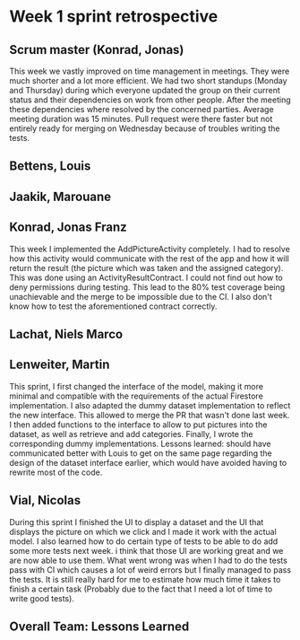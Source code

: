 # Week 1 sprint retrospective

## Scrum master (Konrad, Jonas)
This week we vastly improved on time management in meetings. They were much shorter and a lot more efficient.
We had two short standups (Monday and Thursday) during which everyone updated the group on their current status and their dependencies on work from other people. After the meeting these dependencies where resolved by the concerned parties.
Average meeting duration was 15 minutes.
Pull request were there faster but not entirely ready for merging on Wednesday because of troubles writing the tests.

## Bettens, Louis

## Jaakik, Marouane

## Konrad, Jonas Franz
This week I implemented the AddPictureActivity completely. I had to resolve how this activity would communicate with the rest of the app and how it will return the result (the picture which was taken and the assigned category). This was done using an ActivityResultContract.
I could not find out how to deny permissions during testing. This lead to the 80% test coverage being unachievable and the merge to be impossible due to the CI. I also don't know how to test the aforementioned contract correctly.

## Lachat, Niels Marco

## Lenweiter, Martin
This sprint, I first changed the interface of the model, making it more minimal and compatible with the requirements of the actual Firestore implementation. I also adapted the dummy dataset implementation to reflect the new interface. This allowed to merge the PR that wasn't done last week. I then added functions to the interface to allow to put pictures into the dataset, as well as retrieve and add categories. Finally, I wrote the corresponding dummy implementations. Lessons learned: should have communicated better with Louis to get on the same page regarding the design of the dataset interface earlier, which would have avoided having to rewrite most of the code.

## Vial, Nicolas
During this sprint I finished the UI to display a dataset and the UI that displays the picture on which we click and I made it work with the actual model. I also learned how to do certain type of tests to be able to do add some more tests next week. i think that those UI are working great and we are now able to use them. What went wrong was when I had to do the tests pass with CI which causes a lot of weird errors but I finally managed to pass the tests. It is still really hard for me to estimate how much time it takes to finish a certain task (Probably due to the fact that I need a lot of time to write good tests).
## Overall Team: Lessons Learned
